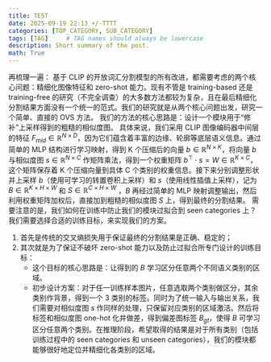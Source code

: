 ```yaml
---
title: TEST
date: 2025-09-19 22:13 +/-TTTT
categories: [TOP_CATEGORY, SUB_CATEGORY]
tags: [TAG]     # TAG names should always be lowercase
description: Short summary of the post.
math: True
---
```


再梳理一遍：
基于 CLIP 的开放词汇分割模型的所有改进，都需要考虑的两个核心问题：精细化图像特征和 zero-shot 能力。现有不管是 training-based 还是 training-free 的研究（不完全调查）的大多数方法都较为复杂，且在最后精细化分割结果方面没有一个统一的范式。我们的研究就是从两个核心问题出发，研究一个简单、直接的 OVS 方法。
我们的方法的核心思路是：设计一个模块用于“修补”上采样得到的粗糙的相似度图。
具体来说，我们采用 CLIP 图像编码器中间层的特征 $F_{mid} \in \mathbb{R}^{N\times D}$，因为它们蕴含着丰富的边缘、轮廓等底层语义信息。通过简单的 MLP 结构进行学习映射，得到 K 个压缩后的向量 $b \in \mathbb{R}^{N \times K}$，将向量 $b$ 与相似度图 $s \in \mathbb{R}^{N \times C}$ 作矩阵乘法，得到一个权重矩阵 $b^\top \cdot s = W \in \mathbb{R}^{K \times C}$，这个矩阵保存着 K 个压缩向量到具体 C 个类别的权重信息。接下来分别调整形状并上采样 $b$（使用可学习的转置卷积上采样）和 $s$（使用线性插值上采样），记为 $B \in \mathbb{R}^{K\times H\times W}$ 和 $S\in \mathbb{R}^{C\times H\times W}$ ，$B$ 再经过简单的 MLP 映射调整输出，然后利用权重矩阵加权后，直接加到粗糙的相似度图 $S$ 上，得到最终的分割结果。
需要注意的是，我们如何在训练中防止我们的模块过拟合到 seen categories 上？我们需要选择合适的训练目标，来实现我们的方案。
1. 首先是传统的交叉熵损失用于保证最终的分割结果是正确、稳定的；
2. 其次就是为了保证不破坏 zero-shot 能力以及防止过拟合所专门设计的训练目标：
    - 这个目标的核心思路是：让得到的 $B$ 学习区分任意两个不同语义类别的区域。
    - 初步设计方案：对于任一训练样本图片，任意选取两个类别做区分，其余类别作背景，得到一个 3 类别的标签。同时为了统一输入与输出关系，我们需要对相似度图 $s$ 作同样的处理，只保留对应类别的区域激活。然后将标签和相似度图 one-hot 化并做差，得到偏差图标签 $B_{gt}$，使得 $B$ 可学习区分任意两个类别。在推理阶段，希望取得的结果是对于所有类别（包括训练过程中的 seen categories 和 unseen categories），我们的模块都能够很好地定位并精细化各类别的区域。
